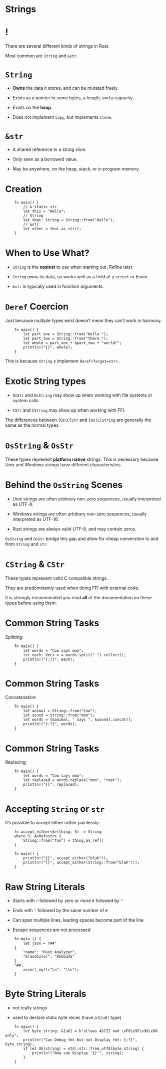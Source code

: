 # Strings

!
=

There are several different kinds of strings in Rust.

Most common are `String` and `&str`.

`String`
========

-   **Owns** the data it stores, and can be mutated freely.

-   Exists as a pointer to some bytes, a length, and a capacity.

-   Exists on the **heap**.

-   Does not implement `Copy`, but implements `Clone`.

`&str`
======

-   A shared reference to a string slice.

-   Only seen as a borrowed value.

-   May be anywhere, on the heap, stack, or in program memory.

Creation
========
```rust,editable
    fn main() {
        // &'static str
        let this = "Hello";
        // String
        let that: String = String::from("Hello");
        // &str
        let other = that.as_str();
    }
```
When to Use What?
=================

-   `String` is the **easiest** to use when starting out. Refine later.

-   `String` owns its data, so works well as a field of a `struct` or
    Enum.

-   `&str` is typically used in function arguments.

`Deref` Coercion
================

Just because multiple types exist doesn’t mean they can’t work in
harmony.
```rust,editable
    fn main() {
        let part_one = String::from("Hello ");
        let part_two = String::from("there ");
        let whole = part_one + &part_two + "world!";
        println!("{}", whole);
    }
```
This is because `String` s implement `Deref<Target=str>` .

Exotic String types
===================

-   `OsStr` and `OsString` may show up when working with file systems or
    system calls.

-   `CStr` and `CString` may show up when working with FFI.

The differences between `[Os|C]Str` and `[Os|C]String` are generally the
same as the normal types.

`OsString` & `OsStr`
====================

These types represent **platform native** strings. This is necessary
because Unix and Windows strings have different characteristics.

Behind the `OsString` Scenes
============================

-   Unix strings are often arbitrary non-zero sequences, usually
    interpreted as UTF-8.

-   Windows strings are often arbitrary non-zero sequences, usually
    interpreted as UTF-16.

-   Rust strings are always valid UTF-8, and may contain zeros.

`OsString` and `OsStr` bridge this gap and allow for cheap converstion
to and from `String` and `str`.

`CString` & `CStr`
==================

These types represent valid C compatible strings.

They are predominantly used when doing FFI with external code.

It is strongly recommended you read **all** of the documentation on
these types before using them.

Common String Tasks
===================

Splitting:
```rust,editable
    fn main() {
        let words = "Cow says moo";
        let each: Vec<_> = words.split(" ").collect();
        println!("{:?}", each);
    }
```
Common String Tasks
===================

Concatenation:
```rust,editable
    fn main() {
        let animal = String::from("Cow");
        let sound = String::from("moo");
        let words = [&animal, " says ", &sound].concat();
        println!("{:?}", words);
    }
```
Common String Tasks
===================

Replacing:
```rust,editable
    fn main() {
        let words = "Cow says moo";
        let replaced = words.replace("moo", "roar");
        println!("{}", replaced);
    }
```
Accepting `String` or `str`
===========================

It’s possible to accept either rather painlessly:
```rust,editable
    fn accept_either<S>(thing: S) -> String
    where S: AsRef<str> {
        String::from("foo") + thing.as_ref()
    }

    fn main() {
        println!("{}", accept_either("blah"));
        println!("{}", accept_either(String::from("blah")));
    }
```
Raw String Literals
===================

-   Starts with `r` followed by zero or more `#` followed by `"`

-   Ends with `"` followed by the same number of `#`

-   Can span multiple lines, leading spaces become part of the line

-   Escape sequences are not processed

<!-- -->
```rust,editable
    fn main () {
        let json = r##"
    {
        "name": "Rust Analyzer",
        "brandColor": "#5bbad5"
    }
    "##;
        assert_eq!(r"\n", "\\n");
    }
```
Byte String Literals
====================

-   not really strings

-   used to declare static byte slices (have a `&[u8]` type)

<!-- -->
```rust,editable
    fn main() {
        let byte_string: &[u8] = b"allows ASCII and \xF0\x9F\x98\x80 only";
        println!("Can Debug fmt but not Display fmt: {:?}", byte_string);
        if let Ok(string) = std::str::from_utf8(byte_string) {
            println!("Now can Display '{}'", string);
        }
    }
```
